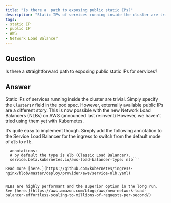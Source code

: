 ```yaml
---
title: "Is there a  path to exposing public static IPs?"
description: "Static IPs of services running inside the cluster are trivial. However, externally available public IPs are a different story."
tags:
- static IP
- public IP
- AWS
- Network Load Balancer
---
```


## Question

Is there a straightforward path to exposing public static IPs for services?

## Answer

Static IPs of services running inside the cluster are trivial. Simply specify the `ClusterIP` field in the pod spec. However, externally available public IPs are a different story.  This is now possible with the new Network Load Balancers (NLBs) on AWS (announced last re:invent)  However, we haven't tried using them yet with Kubernetes.

It’s quite easy to implement though. Simply add the following annotation to the Service Load Balancer for the ingress to switch from the default mode of `elb` to `nlb`.

  ```
    annotations:
    # by default the type is elb (Classic Load Balancer).
    service.beta.kubernetes.io/aws-load-balancer-type: nlb```

Read more [here.](https://github.com/kubernetes/ingress-nginx/blob/master/deploy/provider/aws/service-nlb.yaml)


NLBs are highly performant and the superior option in the long run. See [here.](https://aws.amazon.com/blogs/aws/new-network-load-balancer-effortless-scaling-to-millions-of-requests-per-second/)
